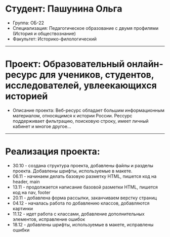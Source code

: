 # Студент: Пашунина Ольга
- Группа: ОБ-22
- Специализация: Педагогическое образование с двумя профилями (История и обществознание)
- Факультет: Историко-филологический
--- 
# Проект: Образовательный онлайн-ресурс для учеников, студентов, исследователей, увлеекающихся историей
- Описание проекта: Веб-ресурс обладает большим информационным материалом, относящимся к истории России. Рессурс поддерживает фильтрацию, поисковую строку, имеет личный кабинет и многое другое...
---
# Реализация проекта:
- 30.10 - создана структура проекта, добавлены файлы и разделы проекта. Добавлены шрифты, используемые в макете. 
- 06.11 - начинаем делать базовую разметку HTML, пишется код на header, main
- 13.11 - продолжается написание базовой разметки HTML, пишется код на nav, footer
- 20.11 - добавлена форма рассылки, заканчиваем верстку страниц
- 04.12 - началась работа по добавлению классов, добавляются картинки
- 11.12 - идет работа с классами, добавление дополнительных элементов, исправление ошибок
- 18.12 - добавлены шрифты, используемые в макете, исправлены ошибки
